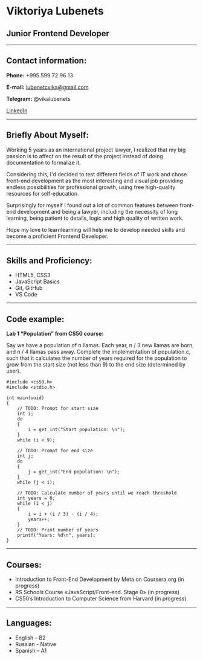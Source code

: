 # **Viktoriya Lubenets**

## **Junior Frontend Developer**

*********

## **Contact information:**

**Phone:** +995 599 72 96 13

**E-mail:** lubenetcvika@gmail.com

**Telegram:** @vikalubenets

[LinkedIn](https://www.linkedin.com/in/viktoriya-lubenets-1900a325b/)

**************

## **Briefly About Myself:**

Working 5 years as an international project lawyer, I realized that my big passion is to affect on the result of the project instead of doing documentation to formalize it.

Considering this, I'd decided to test different fields of IT work and chose front-end development as the most interesting and visual job providing endless possibilities for professional growth, using free high-quality resources for self-education.

Surprisingly for myself I found out a lot of common features between front-end development and being a lawyer, including the necessity of long learning, being patient to details, logic and high quality of written work.

Hope my love to learnlearning will help me to develop needed skills and become a proficient Frontend Developer.

************

## **Skills and Proficiency:**
* HTML5, CSS3
* JavaScript Basics
* Git, GitHub
* VS Code

***********

## **Code example:**
**Lab 1 “Population” from CS50 course:** 

Say we have a population of n llamas. Each year, n / 3 new llamas are born, and n / 4 llamas pass away. Complete the implementation of population.c, such that it calculates the number of years required for the population to grow from the start size (not less than 9) to the end size (determined by user). 

```
#include <cs50.h>
#include <stdio.h>

int main(void)
{
    // TODO: Prompt for start size
    int i;
    do
    {
        i = get_int("Start population: \n");
    }
    while (i < 9);

    // TODO: Prompt for end size
    int j;
    do
    {
        j = get_int("End population: \n");
    }
    while (j < i);

    // TODO: Calculate number of years until we reach threshold
    int years = 0;
    while (i < j)
    {
        i = i + (i / 3) - (i / 4);
        years++;
    }
    // TODO: Print number of years
    printf("Years: %d\n", years);
}

```

**********

## **Courses:**
* Introduction to Front-End Development by Meta on Coursera.org (in progress)
* RS Schools Course «JavaScript/Front-end. Stage 0» (in progress)
* CS50’s Introduction to Computer Science from Harvard (in progress)

*************

## **Languages:**
* English – B2
* Russian - Native
* Spanish – A1


